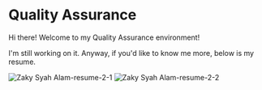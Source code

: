 # Quality Assurance
Hi there! Welcome to my Quality Assurance environment! 

I'm still working on it. Anyway, if you'd like to know me more, below is my resume.

![Zaky Syah Alam-resume-2-1](https://github.com/zakysyahalam/QA/assets/66183876/2a4d0f02-fda5-42a1-b071-4e52c2d4abda)
![Zaky Syah Alam-resume-2-2](https://github.com/zakysyahalam/QA/assets/66183876/9ea78b42-982d-43e6-929c-9c01c879ef99)
